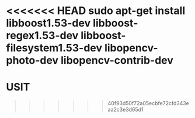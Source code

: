 <<<<<<< HEAD
sudo apt-get install libboost1.53-dev libboost-regex1.53-dev  libboost-filesystem1.53-dev libopencv-photo-dev libopencv-contrib-dev
=======
USIT
====
>>>>>>> 40f93d50f72a05ecbfe72cfd343eaa2c3e3d65d1
